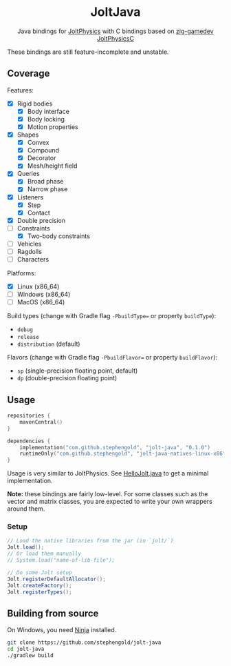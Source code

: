 <div align="center">

# JoltJava

Java bindings for [JoltPhysics](https://github.com/jrouwe/JoltPhysics) with C bindings based on
[zig-gamedev JoltPhysicsC](https://github.com/michal-z/zig-gamedev/tree/main/libs/zphysics/libs)

</div>

These bindings are still feature-incomplete and unstable.

## Coverage

Features:
- [x] Rigid bodies
  - [x] Body interface
  - [x] Body locking
  - [x] Motion properties
- [x] Shapes
  - [x] Convex
  - [x] Compound
  - [x] Decorator
  - [x] Mesh/height field
- [x] Queries
  - [x] Broad phase
  - [x] Narrow phase
- [x] Listeners
  - [x] Step
  - [x] Contact
- [x] Double precision
- [ ] Constraints
  - [x] Two-body constraints
- [ ] Vehicles
- [ ] Ragdolls
- [ ] Characters

Platforms:
- [x] Linux (x86_64)
- [ ] Windows (x86_64)
- [ ] MacOS (x86_64)

Build types (change with Gradle flag `-PbuildType=` or property `buildType`):
- `debug`
- `release`
- `distribution` (default)

Flavors (change with Gradle flag `-PbuildFlavor=` or property `buildFlavor`):
- `sp` (single-precision floating point, default)
- `dp` (double-precision floating point)

## Usage

```kotlin
repositories {
    mavenCentral()
}

dependencies {
    implementation("com.github.stephengold", "jolt-java", "0.1.0")
    runtimeOnly("com.github.stephengold", "jolt-java-natives-linux-x86", "0.1.0")
}
```

Usage is very similar to JoltPhysics. See [HelloJolt.java](src/test/java/jolt/HelloJolt.java) to get a
minimal implementation.

**Note:** these bindings are fairly low-level. For some classes such as the vector and matrix classes, you are expected
to write your own wrappers around them.

### Setup

```java
// Load the native libraries from the jar (in `jolt/`)
Jolt.load();
// Or load them manually
// System.load("name-of-lib-file");

// Do some Jolt setup
Jolt.registerDefaultAllocator();
Jolt.createFactory();
Jolt.registerTypes();
```

## Building from source

On Windows, you need [Ninja](https://ninja-build.org/manual.html) installed.

```sh
git clone https://github.com/stephengold/jolt-java
cd jolt-java
./gradlew build
```
